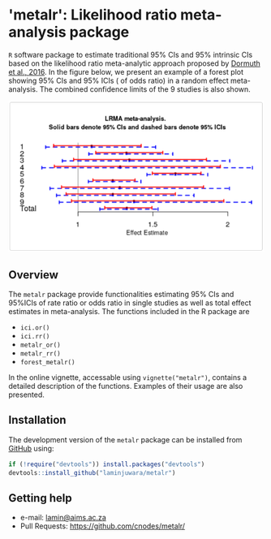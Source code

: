 # 'metalr': Likelihood ratio meta-analysis package

`R` software package to estimate traditional 95% CIs and 95% intrinsic CIs based on the likelihood ratio meta-analytic approach proposed by [Dormuth et al., 2016](https://www.ncbi.nlm.nih.gov/pubmed/26837056). In the figure below, we present an example of a forest plot showing 95% CIs and 95% ICIs ( of odds ratio) in a random effect meta-analysis. The combined confidence limits of the 9 studies is also shown.

![](man/figures/forest_metalr_eg.png)



## Overview

The `metalr` package provide functionalities estimating 95% CIs and 95%ICIs of rate ratio or odds ratio in single studies as well as total effect estimates in meta-analysis. The functions included in the R package are
- `ici.or()`
- `ici.rr()`
- `metalr_or()`
- `metalr_rr()`
- `forest_metalr()`

In the online vignette, accessable using `vignette("metalr")`, contains a detailed description of the functions. Examples of their usage are also presented.



## Installation


The development version of the `metalr` package can be installed from [GitHub](https://github.com/laminjuwara/metalr) using:

```R
if (!require("devtools")) install.packages("devtools")
devtools::install_github("laminjuwara/metalr")
```


## Getting help

* e-mail: <lamin@aims.ac.za>
* Pull Requests: <https://github.com/cnodes/metalr/>



